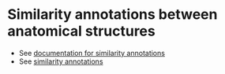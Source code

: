 # Similarity annotations between anatomical structures

* See [documentation for similarity annotations](https://github.com/BgeeDB/anatomical-similarity-annotations/wiki/Similarity-annotations)
* See [similarity annotations](https://raw.githubusercontent.com/BgeeDB/anatomical-similarity-annotations/master/release/similarity.tsv)
